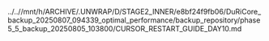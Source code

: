 ../..//mnt/h/ARCHIVE/.UNWRAP/D/STAGE2_INNER/e8bf24f9fb06/DuRiCore_backup_20250807_094339_optimal_performance/backup_repository/phase5_5_backup_20250805_103800/CURSOR_RESTART_GUIDE_DAY10.md